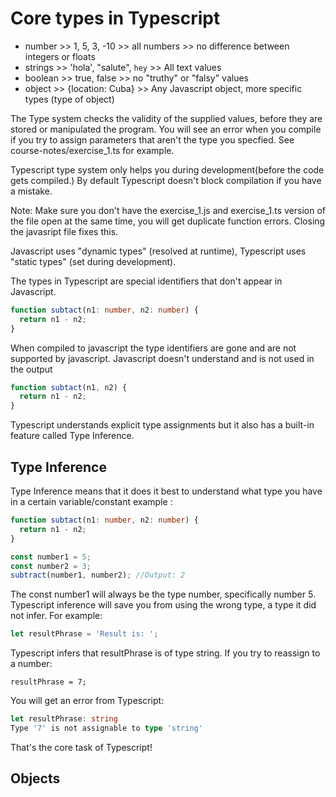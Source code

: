 # Core types in Typescript

- number >> 1, 5, 3, -10 >> all numbers >> no difference between integers or floats
- strings >> 'hola', "salute", `hey` >> All text values
- boolean >> true, false >> no "truthy" or "falsy" values
- object >> {location: Cuba} >> Any Javascript object, more specific types (type of object)

The Type system checks the validity of the supplied values, before they are stored or manipulated the program. You will see an error when you compile if you try to assign parameters that aren't the type you specfied. See course-notes/exercise_1.ts for example.

Typescript type system only helps you during development(before the code gets compiled.) By default Typescript doesn't block compilation if you have a mistake.

Note: Make sure you don't have the exercise_1.js and exercise_1.ts version of the file open at the same time, you will get duplicate function errors. Closing the javasript file fixes this.

Javascript uses "dynamic types" (resolved at runtime), Typescript uses "static types" (set during development).

The types in Typescript are special identifiers that don't appear in Javascript.

```typescript
function subtact(n1: number, n2: number) {
  return n1 - n2;
}
```

When compiled to javascript the type identifiers are gone and are not supported by javascript. Javascript doesn't understand and is not used in the output

```javascript
function subtact(n1, n2) {
  return n1 - n2;
}
```

Typescript understands explicit type assignments but it also has a built-in feature called Type Inference.

## Type Inference

Type Inference means that it does it best to understand what type you have in a certain variable/constant example :

```typescript
function subtact(n1: number, n2: number) {
  return n1 - n2;
}

const number1 = 5;
const number2 = 3;
subtract(number1, number2); //Output: 2
```

The const number1 will always be the type number, specifically number 5. Typescript inference will save you from using the wrong type, a type it did not infer. For example:

```typescript
let resultPhrase = 'Result is: ';
```

Typescript infers that resultPhrase is of type string. If you try to reassign to a number:

```
resultPhrase = 7;
```

You will get an error from Typescript:

```typescript
let resultPhrase: string
Type '7' is not assignable to type 'string'
```

That's the core task of Typescript!

## Objects
